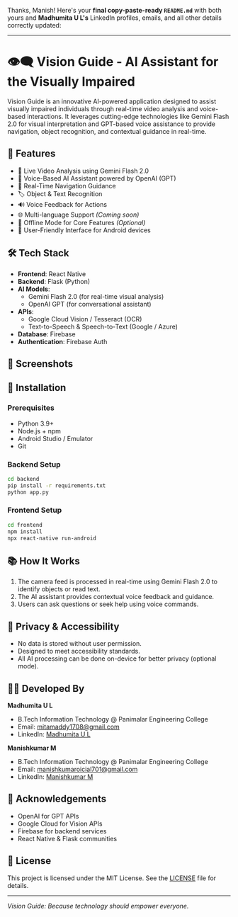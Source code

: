 Thanks, Manish! Here's your **final copy-paste-ready `README.md`** with both yours and **Madhumita U L's** LinkedIn profiles, emails, and all other details correctly updated:

---

# 👁️‍🗨️ Vision Guide - AI Assistant for the Visually Impaired

Vision Guide is an innovative AI-powered application designed to assist visually impaired individuals through real-time video analysis and voice-based interactions. It leverages cutting-edge technologies like Gemini Flash 2.0 for visual interpretation and GPT-based voice assistance to provide navigation, object recognition, and contextual guidance in real-time.

## 🚀 Features

- 🎥 Live Video Analysis using Gemini Flash 2.0  
- 🧠 Voice-Based AI Assistant powered by OpenAI (GPT)  
- 🧭 Real-Time Navigation Guidance  
- 🏷️ Object & Text Recognition  
- 🔊 Voice Feedback for Actions  
- 🌐 Multi-language Support *(Coming soon)*  
- 📴 Offline Mode for Core Features *(Optional)*  
- 📱 User-Friendly Interface for Android devices  

## 🛠️ Tech Stack

- **Frontend**: React Native  
- **Backend**: Flask (Python)  
- **AI Models**:  
  - Gemini Flash 2.0 (for real-time visual analysis)  
  - OpenAI GPT (for conversational assistant)  
- **APIs**:  
  - Google Cloud Vision / Tesseract (OCR)  
  - Text-to-Speech & Speech-to-Text (Google / Azure)  
- **Database**: Firebase  
- **Authentication**: Firebase Auth  

## 📸 Screenshots


## 🔧 Installation

### Prerequisites

- Python 3.9+  
- Node.js + npm  
- Android Studio / Emulator  
- Git  

### Backend Setup

```bash
cd backend
pip install -r requirements.txt
python app.py
````

### Frontend Setup

```bash
cd frontend
npm install
npx react-native run-android
```

## 📚 How It Works

1. The camera feed is processed in real-time using Gemini Flash 2.0 to identify objects or read text.
2. The AI assistant provides contextual voice feedback and guidance.
3. Users can ask questions or seek help using voice commands.

## 🔐 Privacy & Accessibility

* No data is stored without user permission.
* Designed to meet accessibility standards.
* All AI processing can be done on-device for better privacy (optional mode).

## 🧑‍💻 Developed By

**Madhumita U L**

* B.Tech Information Technology @ Panimalar Engineering College
* Email: [mitamaddy1708@gmail.com](mailto:mitamaddy1708@gmail.com)
* LinkedIn: [Madhumita U L](https://www.linkedin.com/in/madhumita-ul-014a92278)

**Manishkumar M**

* B.Tech Information Technology @ Panimalar Engineering College
* Email: [manishkumaroicial701@gmail.com](mailto:manishkumaroicial701@gmail.com)
* LinkedIn: [Manishkumar M](https://www.linkedin.com/in/manishkumar-m-709128279)

## 🌟 Acknowledgements

* OpenAI for GPT APIs
* Google Cloud for Vision APIs
* Firebase for backend services
* React Native & Flask communities

## 📜 License

This project is licensed under the MIT License. See the [LICENSE](LICENSE) file for details.

---

*Vision Guide: Because technology should empower everyone.*
